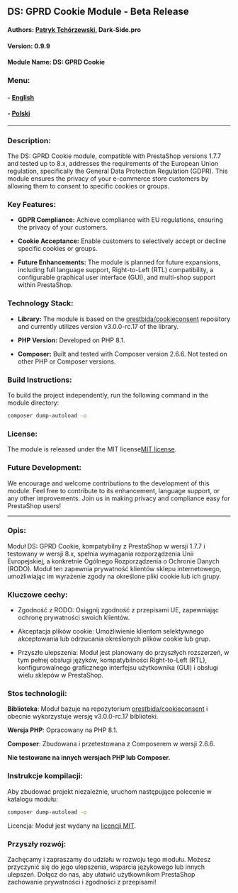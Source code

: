 
## DS: GPRD Cookie Module - Beta Release

#### Authors: [Patryk Tchórzewski](https://github.com/polo195pl "Patryk Tchórzewski"), Dark-Side.pro
#### Version: 0.9.9
#### Module Name: DS: GPRD Cookie


### Menu:
#### - [English](https://github.com/DarkSidePro/dsgprdcookie/tree/master?tab=readme-ov-file#description)
#### - [Polski](https://github.com/DarkSidePro/dsgprdcookie/tree/master?tab=readme-ov-file#opis)

---

### Description:

The DS: GPRD Cookie module, compatible with PrestaShop versions 1.7.7 and tested up to 8.x, addresses the requirements of the European Union regulation, specifically the General Data Protection Regulation (GDPR). This module ensures the privacy of your e-commerce store customers by allowing them to consent to specific cookies or groups.

### Key Features:

- **GDPR Compliance:** Achieve compliance with EU regulations, ensuring the privacy of your customers.
  
- **Cookie Acceptance:** Enable customers to selectively accept or decline specific cookies or groups.

- **Future Enhancements:** The module is planned for future expansions, including full language support, Right-to-Left (RTL) compatibility, a configurable graphical user interface (GUI), and multi-shop support within PrestaShop.

### Technology Stack:

- **Library:** The module is based on the [orestbida/cookieconsent](https://github.com/orestbida/cookieconsent "orestbida/cookieconsent") repository and currently utilizes version v3.0.0-rc.17 of the library.

- **PHP Version:** Developed on PHP 8.1.

- **Composer:** Built and tested with Composer version 2.6.6. Not tested on other PHP or Composer versions.

### Build Instructions:

To build the project independently, run the following command in the module directory:
```bash
composer dump-autoload -o
```

### License:

The module is released under the MIT license[MIT license](https://github.com/DarkSidePro/dsgprdcookie/blob/master/LICENSE "MIT license").

### Future Development:

We encourage and welcome contributions to the development of this module. Feel free to contribute to its enhancement, language support, or any other improvements. Join us in making privacy and compliance easy for PrestaShop users!


------------

### Opis:
Moduł DS: GPRD Cookie, kompatybilny z PrestaShop w wersji 1.7.7 i testowany w wersji 8.x, spełnia wymagania rozporządzenia Unii Europejskiej, a konkretnie Ogólnego Rozporządzenia o Ochronie Danych (RODO). Moduł ten zapewnia prywatność klientów sklepu internetowego, umożliwiając im wyrażenie zgody na określone pliki cookie lub ich grupy.

### Kluczowe cechy:
- Zgodność z RODO: Osiągnij zgodność z przepisami UE, zapewniając ochronę prywatności swoich klientów.

- Akceptacja plików cookie: Umożliwienie klientom selektywnego akceptowania lub odrzucania określonych plików cookie lub grup.

- Przyszłe ulepszenia: Moduł jest planowany do przyszłych rozszerzeń, w tym pełnej obsługi języków, kompatybilności Right-to-Left (RTL), konfigurowalnego graficznego interfejsu użytkownika (GUI) i obsługi wielu sklepów w PrestaShop.

### Stos technologii:
**Biblioteka**: Moduł bazuje na repozytorium [orestbida/cookieconsent](https://github.com/orestbida/cookieconsent "orestbida/cookieconsent") i obecnie wykorzystuje wersję v3.0.0-rc.17 biblioteki.

**Wersja PHP**: Opracowany na PHP 8.1.

**Composer**: Zbudowana i przetestowana z Composerem w wersji 2.6.6. 

**Nie testowane na innych wersjach PHP lub Composer.**

### Instrukcje kompilacji:
Aby zbudować projekt niezależnie, uruchom następujące polecenie w katalogu modułu:

```bash
composer dump-autoload -o
```

Licencja: Moduł jest wydany na [licencji MIT](https://github.com/DarkSidePro/dsgprdcookie/blob/master/LICENSE "licencji MIT").

### Przyszły rozwój:
Zachęcamy i zapraszamy do udziału w rozwoju tego modułu. Możesz przyczynić się do jego ulepszenia, wsparcia językowego lub innych ulepszeń. Dołącz do nas, aby ułatwić użytkownikom PrestaShop zachowanie prywatności i zgodności z przepisami!

